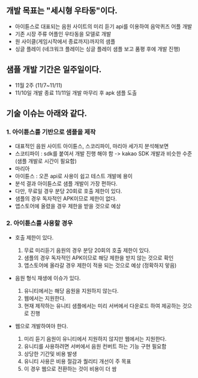 ## 개발 목표는 "세시형 우타동"이다. 
- 아이튠스로 대표되는 음원 사이트의 미리 듣기 api를 이용하여 음악퀴즈 어플 개발
- 기존 시장 주류 어플인 우타동을 모델로 개발 
- 원 사이클(게임시작에서 종료까지)까지의 샘플
- 싱글 플레이 (네크워크 플레이는 싱글 플레이 샘플 보고 품평 후에 개발 진행)

## 샘플 개발 기간은 일주일이다.
- 11월 2주 (11/7~11/11)
- 11/10일 개발 종료 11/11일 개발 마무리 후 apk 샘플 도출

## 기술 이슈는 아래와 같다.

### 1. 아이튠스를 기반으로 샘플을 제작
- 대표적인 음원 사이트 아이튠스, 스코리파이, 마리아 세가지 분석해보면 
- 스코티파이 : sdk를 붙여서 개발 진행 해야 함 -> kakao SDK 개발과 비슷한 수준(샘플 개발로 시간이 필요함)
- 마리아
- 아이튠스 : 오픈 api로 사용이 쉽고 테스트 개발에 용이 
- 분석 결과 아이튠스로 샘플 개발이 가장 편하다.
- 다만, 무료일 경우 분당 20회로 호출 제한이 있다. 
- 샘플의 경우 독자적인 APK이므로 제한이 없다. 
- 앱스토어에 올렸을 경우 제한을 받을 것으로 예상  

### 2. 아이튠스를 사용할 경우 
- 호출 제한이 있다. 
  1) 무료 미리듣기 음원의 경우 분당 20회의 호출 제한이 있다. 
  2) 샘플의 경우 독자적인 APK이므로 해당 제한을 받지 않는 것으로 확인
  3) 앱스토어에 올라갈 경우 제한이 적용 되는 것으로 예상 (정확하지 앟음)

- 음원 형식 재생에 이슈가 있다. 
  1) 유니티에서는 해당 음원을 지원하지 않는다. 
  2) 웹에서는 지원한다. 
  3) 현재 제작하는 유니티 샘플에서는 미리 서버에서 다운로드 하여 제공하는 것으로 진행 

- 웹으로 개발하여야 한다.
  1) 미리 듣기 음원이 유니티에서 지원하지 않지만 웹에서는 지원한다.
  2) 유니티를 사용하려면 서버에서 음원 컨버트 하는 기능 구현 필요함 
  3) 상당한 기간및 비용 발생
  4) 유니티 사용은 비용 절감과 퀄리티 개선이 주 목표
  5) 이 경우 웹으로 전환하는 것이 비용이 더 쌈







